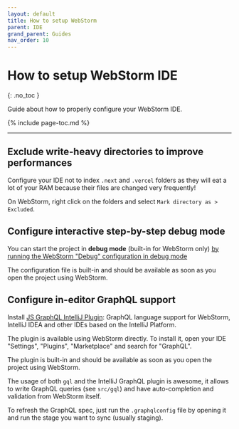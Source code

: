 ```yaml
---
layout: default
title: How to setup WebStorm
parent: IDE
grand_parent: Guides
nav_order: 10
---
```


# How to setup WebStorm IDE
{: .no_toc }

<div class="code-example" markdown="1">
Guide about how to properly configure your WebStorm IDE.
</div>

{% include page-toc.md %}

---

## Exclude write-heavy directories to improve performances

Configure your IDE not to index `.next` and `.vercel` folders as they will eat a lot of your RAM because their files are changed very frequently!

On WebStorm, right click on the folders and select `Mark directory as > Excluded`.

## Configure interactive step-by-step debug mode

You can start the project in **debug mode** (built-in for WebStorm only) [by running the WebStorm "Debug" configuration in debug mode](https://youtu.be/3vbkiRAT4e8)

The configuration file is built-in and should be available as soon as you open the project using WebStorm.

## Configure in-editor GraphQL support

Install [JS GraphQL IntelliJ Plugin](https://github.com/jimkyndemeyer/js-graphql-intellij-plugin): GraphQL language support for WebStorm, IntelliJ IDEA and other IDEs based on the IntelliJ Platform.

The plugin is available using WebStorm directly. To install it, open your IDE "Settings", "Plugins", "Marketplace" and search for "GraphQL".

The plugin is built-in and should be available as soon as you open the project using WebStorm.

The usage of both `gql` and the IntelliJ GraphQL plugin is awesome, it allows to write GraphQL queries (see `src/gql`) and have auto-completion and validation from WebStorm itself.

To refresh the GraphQL spec, just run the `.graphqlconfig` file by opening it and run the stage you want to sync (usually staging).
